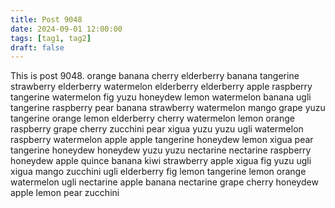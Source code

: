 ```yaml
---
title: Post 9048
date: 2024-09-01 12:00:00
tags: [tag1, tag2]
draft: false
---
```

This is post 9048.
orange
banana
cherry
elderberry
banana
tangerine
strawberry
elderberry
watermelon
elderberry
elderberry
apple
raspberry
tangerine
watermelon
fig
yuzu
honeydew
lemon
watermelon
banana
ugli
tangerine
raspberry
pear
banana
strawberry
watermelon
mango
grape
yuzu
tangerine
orange
lemon
elderberry
cherry
watermelon
lemon
orange
raspberry
grape
cherry
zucchini
pear
xigua
yuzu
yuzu
ugli
watermelon
raspberry
watermelon
apple
apple
tangerine
honeydew
lemon
xigua
pear
tangerine
honeydew
honeydew
yuzu
yuzu
nectarine
nectarine
raspberry
honeydew
apple
quince
banana
kiwi
strawberry
apple
xigua
fig
yuzu
ugli
xigua
mango
zucchini
ugli
elderberry
fig
lemon
tangerine
lemon
orange
watermelon
ugli
nectarine
apple
banana
nectarine
grape
cherry
honeydew
apple
lemon
pear
zucchini
